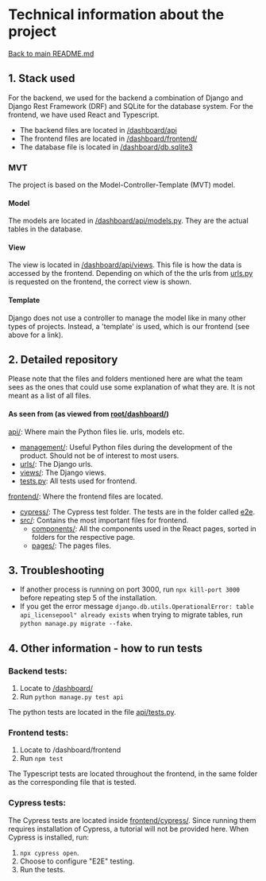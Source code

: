 # Technical information about the project

[Back to main README.md](../README.md)

## 1. Stack used

For the backend, we used for the backend a combination of Django and Django Rest Framework (DRF) and SQLite for the
database system.
For the frontend, we have used React and Typescript.

- The backend files are located in [/dashboard/api](api)
- The frontend files are located in [/dashboard/frontend/](frontend)
- The database file is located in [/dashboard/db.sqlite3](db.sqlite3)


### MVT

The project is based on the Model-Controller-Template (MVT) model.

#### Model

The models are located in [/dashboard/api/models.py](api/models.py).
They are the actual tables in the database.

#### View

The view is located in [/dashboard/api/views](api/views).
This file is how the data is accessed by the frontend.
Depending on which of the the urls from [urls.py](api/urls.py) is requested on the frontend, the correct view
is shown.

#### Template

Django does not use a controller to manage the model like in many other types of projects.
Instead, a 'template' is used, which is our frontend (see above for a link).

## 2. Detailed repository

Please note that the files and folders mentioned here are what the team sees as the ones that could use some explanation
of what they are.
It is not meant as a list of all files.

#### As seen from (as viewed from [root/dashboard/](../dashboard))

[api/](api): Where main the Python files lie. urls, models etc.

- [management/](api/management): Useful Python files during the development of the product. Should not be of
  interest to most users.
- [urls/](api/urls): The Django urls.
- [views/](api/views): The Django views.
- [tests.py](api/tests.py): All tests used for frontend.

[frontend/](frontend): Where the frontend files are located.

- [cypress/](frontend/cypress): The Cypress test folder. The tests are in the folder called [e2e](frontend/cypress/e2e).
- [src/](frontend/src): Contains the most important files for frontend.
    - [components/](frontend/src/components): All the components used in the React pages, sorted in folders
      for the respective page.
    - [pages/](frontend/src/pages): The pages files.

## 3. Troubleshooting

- If another process is running on port 3000, run `npx kill-port 3000` before repeating step 5 of the installation.
- If you get the error message `django.db.utils.OperationalError: table api_licensepool" already exists` when trying to
  migrate tables, run ` python manage.py migrate --fake`.

## 4. Other information - how to run tests

### Backend tests:

1. Locate to [/dashboard/](../dashboard)
2. Run `python manage.py test api`

The python tests are located in the file [api/tests.py](api/tests.py).

### Frontend tests:

1. Locate to /dashboard/frontend
2. Run `npm test`

The Typescript tests are located throughout the frontend, in the same folder as the corresponding file that is tested.

### Cypress tests:
The Cypress tests are located inside [frontend/cypress/](frontend/cypress).
Since running them requires installation of Cypress, a tutorial will not be provided here.
When Cypress is installed, run:

1. `npx cypress open`.
2. Choose to configure "E2E" testing.
3. Run the tests.